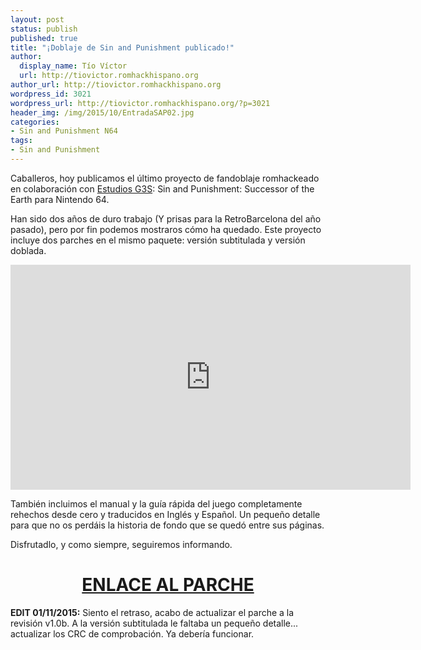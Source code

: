 ```yaml
---
layout: post
status: publish
published: true
title: "¡Doblaje de Sin and Punishment publicado!"
author:
  display_name: Tío Víctor
  url: http://tiovictor.romhackhispano.org
author_url: http://tiovictor.romhackhispano.org
wordpress_id: 3021
wordpress_url: http://tiovictor.romhackhispano.org/?p=3021
header_img: /img/2015/10/EntradaSAP02.jpg
categories:
- Sin and Punishment N64
tags:
- Sin and Punishment
---
```

Caballeros, hoy publicamos el último proyecto de fandoblaje romhackeado en colaboración 
con [Estudios G3S](http://www.estudiosg3s.com/): Sin and Punishment: Successor of the 
Earth para Nintendo 64.

Han sido dos años de duro trabajo (Y prisas para la RetroBarcelona del año pasado), pero 
por fin podemos mostraros cómo ha quedado. Este proyecto incluye dos parches en el mismo 
paquete: versión subtitulada y versión doblada.

<p style="text-align: center;"><iframe width="640" height="360" src="https://www.youtube-nocookie.com/embed/32nxXdVDGwY?rel=0" frameborder="0" allowfullscreen></iframe></p>

También incluimos el manual y la guía rápida del juego completamente rehechos desde cero 
y traducidos en Inglés y Español. Un pequeño detalle para que no os perdáis la historia de 
fondo que se quedó entre sus páginas.

Disfrutadlo, y como siempre, seguiremos informando.

<h1 style="text-align: center;"><a href="http://tiovictor.romhackhispano.org/sin-and-punishment-n64/descargar/" target="_blank">ENLACE AL PARCHE</a></h1>

**EDIT 01/11/2015:** Siento el retraso, acabo de actualizar el parche a la revisión v1.0b. 
A la versión subtitulada le faltaba un pequeño detalle... actualizar los CRC de comprobación. 
Ya debería funcionar.
